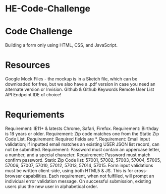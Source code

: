 # HE-Code-Challenge

# Code Challenge
Building a form only using HTML, CSS, and JavaScript.

# Resources
Google
Mock Files - the mockup is in a Sketch file, which can be downloaded for free, but we also have a .pdf version in case you need an alternate version or Invision.
Github & Github Keywords
Remote User List API Endpoint
IDE of choice!

# Requriements
Requirement: IE11+ & latests Chrome, Safari, Firefox.
Requirement: Birthday is 18 years or older.
Requirement: Zip code matches one from the Static Zip Code List.
Requirement: Required fields are *.
Requirement: Email input validation; if inputted email matches an existing USER JSON list record, can not be submitted.
Requirement: Password must contain an uppercase letter, a number, and a special character.
Requirement: Password must match confirm password.
Static Zip Code list: 57001, 57002, 57003, 57004, 57005, 57006, 57007, 57010, 57012, 57013, 57014, 57015.
Form input validations must be written client-side, using both HTML5 & JS. This is for cross-browser capabilities.
Each requirement, when not fulfilled, will prompt an individual error validation message.
On successful submission, existing users plus the new user in alphabetical order.
